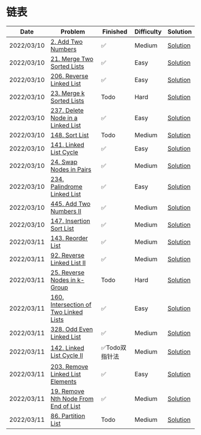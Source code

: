 # 链表
| Date       | Problem                                                                                                  | Finished  | Difficulty | Solution                                              |
|------------|----------------------------------------------------------------------------------------------------------|-----------|------------|-------------------------------------------------------|
| 2022/03/10 | [2. Add Two Numbers](https://leetcode.com/problems/add-two-numbers/)                                     | ✅         | Medium     | [Solution](./src/linkedlist/AddTwoNumbers.java)       |
| 2022/03/10 | [21. Merge Two Sorted Lists](https://leetcode.com/problems/merge-two-sorted-lists/)                      | ✅         | Easy       | [Solution](./src/linkedlist/MergeTwoLists.java)       |
| 2022/03/10 | [206. Reverse Linked List](https://leetcode.com/problems/reverse-linked-list/)                           | ✅         | Easy       | [Solution](./src/linkedlist/ReverseList.java)         |
| 2022/03/10 | [23. Merge k Sorted Lists](https://leetcode.com/problems/merge-k-sorted-lists/)                          | Todo      | Hard       | [Solution](./src/linkedlist/MergeKLists.java)         |
| 2022/03/10 | [237. Delete Node in a Linked List](https://leetcode.com/problems/delete-node-in-a-linked-list/)         | ✅         | Easy       | [Solution](./src/linkedlist/DeleteNode.java)          |
| 2022/03/10 | [148. Sort List](https://leetcode.com/problems/sort-list/)                                               | Todo      | Medium     | [Solution](./src/linkedlist/SortList.java)            |
| 2022/03/10 | [141. Linked List Cycle](https://leetcode.com/problems/linked-list-cycle/)                               | ✅         | Easy       | [Solution](./src/linkedlist/HasCycle.java)            |
| 2022/03/10 | [24. Swap Nodes in Pairs](https://leetcode.com/problems/swap-nodes-in-pairs/)                            | ✅         | Medium     | [Solution](./src/linkedlist/SwapPairs.java)           |
| 2022/03/10 | [234. Palindrome Linked List](https://leetcode.com/problems/palindrome-linked-list/)                     | ✅         | Easy       | [Solution](./src/linkedlist/IsPalindrome.java)        |
| 2022/03/10 | [445. Add Two Numbers II](https://leetcode.com/problems/add-two-numbers-ii/)                             | ✅         | Medium     | [Solution](./src/linkedlist/AddTwoNumbers2.java)      |
| 2022/03/10 | [147. Insertion Sort List](https://leetcode.com/problems/insertion-sort-list/)                           | ✅         | Medium     | [Solution](./src/linkedlist/InsertionSortList.java)   |
| 2022/03/11 | [143. Reorder List](https://leetcode.com/problems/reorder-list/)                                         | ✅         | Medium     | [Solution](./src/linkedlist/ReorderList.java)         |
| 2022/03/11 | [92. Reverse Linked List II](https://leetcode.com/problems/reverse-linked-list-ii/)                      | ✅         | Medium     | [Solution](./src/linkedlist/ReverseBetween.java)      |
| 2022/03/11 | [25. Reverse Nodes in k-Group](https://leetcode.com/problems/reverse-nodes-in-k-group/)                  | Todo      | Hard       | [Solution](./src/linkedlist/ReverseKGroup.java)       |
| 2022/03/11 | [160. Intersection of Two Linked Lists](https://leetcode.com/problems/intersection-of-two-linked-lists/) | ✅         | Easy       | [Solution](./src/linkedlist/GetIntersectionNode.java) |
| 2022/03/11 | [328. Odd Even Linked List](https://leetcode.com/problems/odd-even-linked-list/)                         | ✅         | Medium     | [Solution](./src/linkedlist/OddEvenList.java)         |
| 2022/03/11 | [142. Linked List Cycle II](https://leetcode.com/problems/linked-list-cycle-ii/)                         | ✅Todo双指针法 | Medium     | [Solution](./src/linkedlist/DetectCycle.java)         |
| 2022/03/11 | [203. Remove Linked List Elements](https://leetcode.com/problems/remove-linked-list-elements/)           | ✅         | Easy       | [Solution](./src/linkedlist/RemoveElements.java)      |
| 2022/03/11 | [19. Remove Nth Node From End of List](https://leetcode.com/problems/remove-nth-node-from-end-of-list/)  | ✅         | Medium     | [Solution](./src/linkedlist/RemoveNthFromEnd.java)    |
| 2022/03/11 | [86. Partition List](https://leetcode.com/problems/partition-list/)                                      | Todo      | Medium     | [Solution](./src/linkedlist/Partition.java)           |

